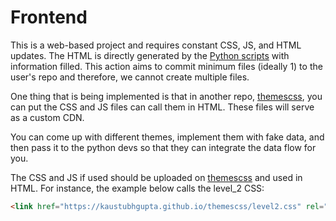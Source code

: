 # Frontend

This is a web-based project and requires constant CSS, JS, and HTML updates. The HTML is directly generated by the [Python scripts](/pages/Python-Backend) with information filled. This action aims to commit minimum files (ideally 1) to the user's repo and therefore, we cannot create multiple files. 

One thing that is being implemented is that in another repo, [themescss](https://github.com/kaustubhgupta/themescss), you can put the CSS and JS files can call them in HTML. These files will serve as a custom CDN. 

You can come up with different themes, implement them with fake data, and then pass it to the python devs so that they can integrate the data flow for you. 

The CSS and JS if used should be uploaded on [themescss](https://github.com/kaustubhgupta/themescss) and used in HTML. For instance, the example below calls the level_2 CSS:
```html
<link href="https://kaustubhgupta.github.io/themescss/level2.css" rel="stylesheet" />
``` 